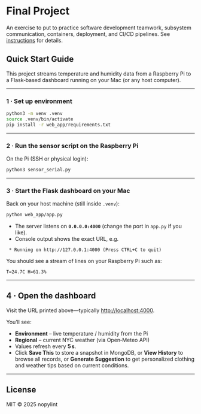 # Final Project

An exercise to put to practice software development teamwork, subsystem communication, containers, deployment, and CI/CD pipelines. See [instructions](./instructions.md) for details.




## Quick Start Guide

This project streams temperature and humidity data from a Raspberry Pi to a Flask‑based dashboard running on your Mac (or any host computer).

---

### 1 · Set up environment

```bash
python3 -m venv .venv          
source .venv/bin/activate     
pip install -r web_app/requirements.txt
```

---


### 2 · Run the sensor script on the Raspberry Pi

On the Pi (SSH or physical login):

```bash
python3 sensor_serial.py
```

---

### 3 · Start the Flask dashboard on your Mac

Back on your host machine (still inside `.venv`):

```bash
python web_app/app.py
```

* The server listens on **`0.0.0.0:4000`** (change the port in `app.py` if you like).
* Console output shows the exact URL, e.g.

```
 * Running on http://127.0.0.1:4000 (Press CTRL+C to quit)
```

You should see a stream of lines on your Raspberry Pi such as:

```
T=24.7C H=61.3%
```
---

## 4 · Open the dashboard

Visit the URL printed above—typically <http://localhost:4000>.

You’ll see:

* **Environment** – live temperature / humidity from the Pi  
* **Regional** – current NYC weather (via Open‑Meteo API)  
* Values refresh every **5 s**.  
* Click **Save This** to store a snapshot in MongoDB, or **View History** to browse all records, or **Generate Suggestion** to get personalized clothing and weather tips based on current conditions.

---


## License

MIT © 2025 nopylint

